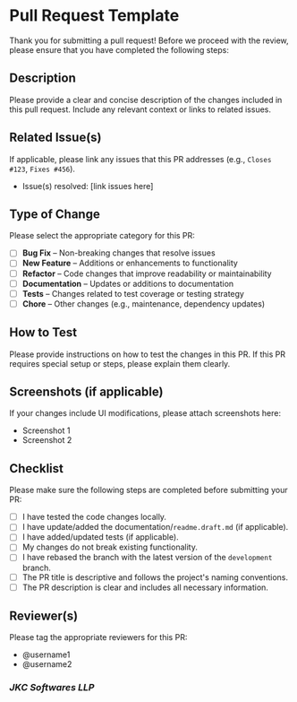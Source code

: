 # Pull Request Template

Thank you for submitting a pull request! Before we proceed with the review, please ensure that you have completed the following steps:

## Description

Please provide a clear and concise description of the changes included in this pull request. Include any relevant context or links to related issues.

## Related Issue(s)

If applicable, please link any issues that this PR addresses (e.g., `Closes #123`, `Fixes #456`).

- Issue(s) resolved: [link issues here]

## Type of Change

Please select the appropriate category for this PR:

- [ ] **Bug Fix** – Non-breaking changes that resolve issues
- [ ] **New Feature** – Additions or enhancements to functionality
- [ ] **Refactor** – Code changes that improve readability or maintainability
- [ ] **Documentation** – Updates or additions to documentation
- [ ] **Tests** – Changes related to test coverage or testing strategy
- [ ] **Chore** – Other changes (e.g., maintenance, dependency updates)

## How to Test

Please provide instructions on how to test the changes in this PR. If this PR requires special setup or steps, please explain them clearly.

## Screenshots (if applicable)

If your changes include UI modifications, please attach screenshots here:

- Screenshot 1
- Screenshot 2

## Checklist

Please make sure the following steps are completed before submitting your PR:

- [ ] I have tested the code changes locally.
- [ ] I have update/added the documentation/`readme.draft.md` (if applicable).
- [ ] I have added/updated tests (if applicable).
- [ ] My changes do not break existing functionality.
- [ ] I have rebased the branch with the latest version of the `development` branch.
- [ ] The PR title is descriptive and follows the project's naming conventions.
- [ ] The PR description is clear and includes all necessary information.

## Reviewer(s)

Please tag the appropriate reviewers for this PR:

- @username1
- @username2

### _JKC Softwares LLP_
